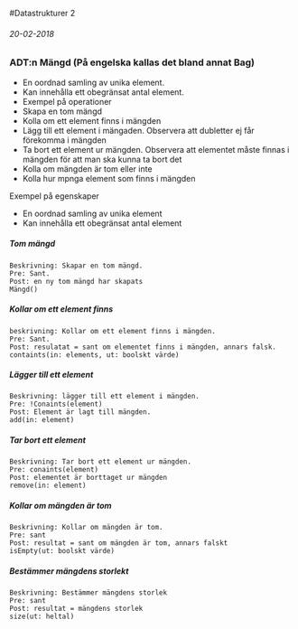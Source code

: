 #Datastrukturer 2
###### 20-02-2018

### ADT:n Mängd (På engelska kallas det bland annat Bag)

* En oordnad samling av unika element.
* Kan innehålla ett obegränsat antal element.
* Exempel på operationer
* Skapa en tom mängd
* Kolla om ett element finns i mängden
* Lägg till ett element i mängaden. Observera att dubletter ej får förekomma i mängden
* Ta bort ett element ur mängden. Observera att elementet måste finnas i mängden för att man ska kunna ta bort det
* Kolla om mängden är tom eller inte
* Kolla hur mpnga element som finns i mängden


Exempel på egenskaper
- En oordnad samling av unika element
-  Kan innehålla ett obegränsat antal element
##### Tom mängd

    Beskrivning: Skapar en tom mängd.
    Pre: Sant.
    Post: en ny tom mängd har skapats
    Mängd()

##### Kollar om ett element finns

    beskrivning: Kollar om ett element finns i mängden.
    Pre: Sant.
    Post: resulatat = sant om elementet finns i mängden, annars falsk.
    containts(in: elements, ut: boolskt värde)

##### Lägger till ett element

    Beskrivning: lägger till ett element i mängden.
    Pre: !Conaints(element)
    Post: Element är lagt till mängden.
    add(in: element)
##### Tar bort ett element

    Beskrivning: Tar bort ett element ur mängden.
    Pre: conaints(element)
    Post: elementet är borttaget ur mängden
    remove(in: element)
##### Kollar om mängden är tom
    Beskrivning: Kollar om mängden är tom.
    Pre: sant
    Post: resultat = sant om mängden är tom, annars falskt
    isEmpty(ut: boolskt värde)
##### Bestämmer mängdens storlekt

    Beskrivning: Bestämmer mängdens storlek
    Pre: sant
    Post: resultat = mängdens storlek
    size(ut: heltal)
